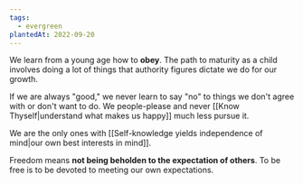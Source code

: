 ```yaml
---
tags:
  - evergreen
plantedAt: 2022-09-20
---
```

We learn from a young age how to **obey**. The path to maturity as a child involves doing a lot of things that authority figures dictate we do for our growth.

If we are always "good," we never learn to say "no" to things we don't agree with or don't want to do. We people-please and never [[Know Thyself|understand what makes us happy]] much less pursue it.

We are the only ones with [[Self-knowledge yields independence of mind|our own best interests in mind]].

Freedom means **not being beholden to the expectation of others**. To be free is to be devoted to meeting our own expectations.
